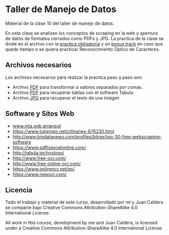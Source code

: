 # Taller de Manejo de Datos

Material de la clase 10 del taller de manejo de datos.

En esta clase se analizan los conceptos de scraping en la web y apertura de datos de formatos cerrados como PDFs y JPG. La practica de la clase se dvide en el archivo con la [practica obligatoria](https://github.com/yabellini/TallerManejoDeDatos/blob/master/clase10/Curso%20Herramientas%20Libres%207.pdf) y un [bonus track](https://github.com/yabellini/TallerManejoDeDatos/blob/master/clase10/PracticaExtraClase7.docx) en caso que quede tiempo o se quiera practicar Reconocimiento Optico de Caracteres.

## Archivos necesarios
Los archivos necesarios para realizar la practica paso a paso son:

- Archivo [PDF](https://github.com/yabellini/TallerManejoDeDatos/blob/master/clase10/crns1701.pdf) para transformar a valores separados por comas.
- Archivo [PDF](https://github.com/yabellini/TallerManejoDeDatos/blob/master/clase10/crns1701.pdf) para recuperar tablas con el software Tabula.
- Archivo [JPG](https://github.com/yabellini/TallerManejoDeDatos/blob/master/clase10/PosterPastizales.jpg) para recuperar el texto de una imágen

## Software y Sitos Web

* www.inta.gob.ar/anguil
* https://www.tutiempo.net/clima/ws-876230.html
* http://www.bigdatanews.com/profiles/blogs/top-30-free-webscraping-software 
* https://www.pdftoexcelonline.com/
* http://tabula.technology/
* http://www.free-ocr.com/
* http://www.free-online-ocr.com/
* https://www.onlineocr.net/es/
* https://www.newocr.com/

## Licencia

Todo el trabajo y material de este curso, desarrollado por mi y Juan Caldera se comparte bajo Creative Commons Attribution-ShareAlike 4.0 International License.

All work in this course, development by me and Juan Caldera, is licensed under a Creative Commons Attribution-ShareAlike 4.0 International License.

